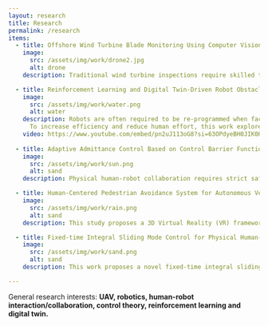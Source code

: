 ```yaml
---
layout: research
title: Research
permalink: /research
items:
  - title: Offshore Wind Turbine Blade Monitoring Using Computer Vision and AI (In progress)
    image:
      src: /assets/img/work/drone2.jpg
      alt: drone
    description: Traditional wind turbine inspections require skilled technicians to physically access turbine blades, which is time-consuming and labour-intensive. This project aims to develop a fully customised autonomous drone specifically designed for internal inspection and navigation within confined, low-light and GPS-denied environments - wind turbine blades. This drone will be equipped with multiple sensors and Jetson, enabling it to to perform SLAM and navigate autonomously.

  - title: Reinforcement Learning and Digital Twin-Driven Robot Obstacle Avoidance
    image:
      src: /assets/img/work/water.png
      alt: water
    description: Robots are often required to be re-programmed when facing a more demanding task or even a few changes in workspace conditions.
      To increase efficiency and reduce human effort, this work explores the potential of using digital twins combined with RL to help robots adapt to new environments. Human demonstrations are integrated into the training process through a dual actor framework. Such a human-in-the-loop online training framework enables the robot to adjust to changes effciently. 
    video: https://www.youtube.com/embed/pn2uJ113oG8?si=63OPdyeBH0JIK0Hl
    
  - title: Adaptive Admittance Control Based on Control Barrier Functions
    image:
      src: /assets/img/work/sun.png
      alt: sand
    description: Physical human-robot collaboration requires strict safety guarantees, due to the fact that robots and humans work in a shared workspace. This work presents a novel control framework to handle safety-critical position-based constraints for human-robot physical interaction. The proposed methodology is based on admittance control and exponential control barrier functions to achieve compliance during the force interaction between human and robot, while simultaneously guaranteeing safety constraints.

  - title: Human-Centered Pedestrian Avoidance System for Autonomous Vehicles
    image:
      src: /assets/img/work/rain.png
      alt: sand
    description: This study proposes a 3D Virtual Reality (VR) framework for studying how pedestrians interact with human-driven vehicles and autonomous vehicles. The framework uses VR technology to collect data in a safe and cost-effective way, and deep learning methods are used to predict pedestrian trajectories. Graph neural networks have been used to model pedestrian future trajectories and probability of crossing the road. 

  - title: Fixed-time Integral Sliding Mode Control for Physical Human-Robot Collaboration
    image:
      src: /assets/img/work/sand.png
      alt: sand
    description: This work proposes a novel fixed-time integral sliding mode control for admittance control to enhance physical human-robot collaboration. The proposed method combines the benefits of compliance to external forces of admittance control and high robustness to uncertainties of integral sliding mode control (ISMC), such that the system can collaborate with a human partner in an uncertain environment effectively.

---
```


<p>General research interests: <strong>UAV, robotics, human-robot interaction/collaboration, control theory, reinforcement learning and digital twin.</strong></p>

<br />
